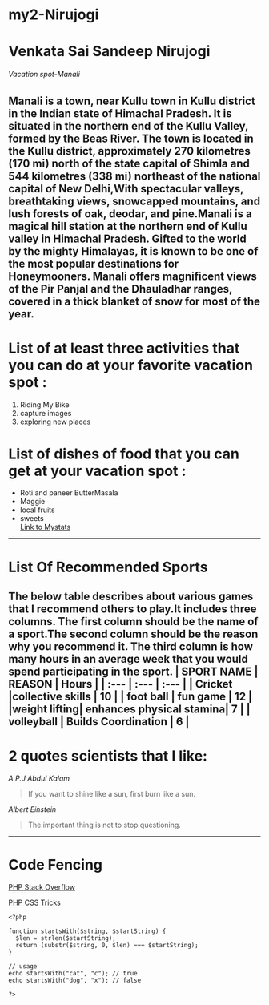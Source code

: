 # my2-Nirujogi
# Venkata Sai Sandeep Nirujogi
###### Vacation spot-Manali
**Manali is a town, near Kullu town in Kullu district in the Indian state of Himachal Pradesh.** It is situated in the northern end of the Kullu Valley, formed by the Beas River. The town is located in the Kullu district, approximately 270 kilometres (170 mi) north of the state capital of Shimla and 544 kilometres (338 mi) northeast of the national capital of **New Delhi**,With spectacular valleys, breathtaking views, snowcapped mountains, and lush forests of oak, deodar, and pine.**Manali is a magical hill station at the northern end of Kullu valley in Himachal Pradesh.** Gifted to the world by the mighty Himalayas, it is known to be one of the most popular destinations for Honeymooners. Manali offers magnificent views of the Pir Panjal and the Dhauladhar ranges, covered in a thick blanket of snow for most of the year.
---
# List of at least three activities that you can do at your favorite vacation spot :
1. Riding My Bike
2. capture images
3. exploring new places
# List of dishes of food that you can get at your vacation spot :
* Roti and paneer ButterMasala
* Maggie
* local fruits
* sweets<br>
[Link to Mystats](MyStats.md)
---
# List Of Recommended Sports
The below table describes about various games that I recommend others to play.It includes three columns. The first column should be the name of a sport.The second column should be the reason why you recommend it. The third column is how many hours in an average week that you would spend participating in the sport.
| SPORT NAME   | REASON                   | Hours |
| :---         | :---                     | :---  | 
|    Cricket   |collective skills         | 10    |
|  foot ball   | fun game                 | 12    |
|weight lifting| enhances physical stamina| 7     |
| volleyball   | Builds Coordination      |  6    |
---
# 2 quotes scientists that I like:
_A.P.J Abdul Kalam_
>If you want to shine like a sun, first burn like a sun.

_Albert Einstein_
>The important thing is not to stop questioning.
---
# Code Fencing
[PHP Stack Overflow](https://stackoverflow.com/questions/77055430/failing-to-format-my-date-to-work-correctly-in-php)

[PHP CSS Tricks](https://css-tricks.com/snippets/php/test-if-string-starts-with-certain-characters-in-php/)
```
<?php 
  
function startsWith($string, $startString) { 
  $len = strlen($startString); 
  return (substr($string, 0, $len) === $startString); 
} 

// usage
echo startsWith("cat", "c"); // true
echo startsWith("dog", "x"); // false

?> 
```



